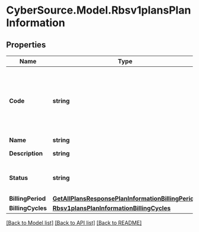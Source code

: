 # CyberSource.Model.Rbsv1plansPlanInformation
## Properties

Name | Type | Description | Notes
------------ | ------------- | ------------- | -------------
**Code** | **string** | Plan code is an optional field, If not provided system generates and assign one  | [optional] 
**Name** | **string** | Plan name  | 
**Description** | **string** | Plan description  | [optional] 
**Status** | **string** | Plan Status:  - &#x60;DRAFT&#x60;  - &#x60;ACTIVE&#x60; (default)  | [optional] 
**BillingPeriod** | [**GetAllPlansResponsePlanInformationBillingPeriod**](GetAllPlansResponsePlanInformationBillingPeriod.md) |  | 
**BillingCycles** | [**Rbsv1plansPlanInformationBillingCycles**](Rbsv1plansPlanInformationBillingCycles.md) |  | [optional] 

[[Back to Model list]](../README.md#documentation-for-models) [[Back to API list]](../README.md#documentation-for-api-endpoints) [[Back to README]](../README.md)

